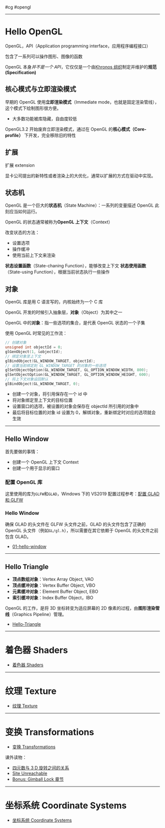 #cg #opengl

---
# Hello OpenGL

OpenGL，API（Application programming interface，应用程序编程接口）

包含了一系列可以操作图形、图像的函数

OpenGL 本身*并不是一个 API*，它仅仅是一个由[Khronos 组织](http://www.khronos.org/)制定并维护的**规范 (Specification)**

## 核心模式与立即渲染模式

早期的 OpenGL 使用**立即渲染模式**（Immediate mode，也就是固定渲染管线），这个模式下绘制图形很方便。
- 大多数功能被库隐藏，自由度较低

OpenGL3.2 开始废弃立即渲染模式，通过在 OpenGL 的**核心模式（Core-profile）** 下开发，完全移除旧的特性

## 扩展

扩展 extension

显卡公司提出的新特性或者渲染上的大优化，通常以扩展的方式在驱动中实现。


## 状态机

OpenGL 是一个巨大的**状态机**（State Machine）：一系列的变量描述 OpenGL 此刻应当如何运行。

OpenGL 的状态通常被称为**OpenGL 上下文**（Context）

改变状态的方法：
- 设置选项
- 操作缓冲
- 使用当前上下文来渲染

**状态设置函数**（State-chaning Function），能够改变上下文
**状态使用函数**（State-using Function），根据当前状态执行一些操作

## 对象

OpenGL 库是用 C 语言写的，内核始终为一个 C 库

OpenGL 开发的时候引入抽象层，**对象**（Object）为其中之一

OpenGL 中的**对象**：指一些选项的集合，是代表 OpenGL 状态的一个子集

使用 OpenGL 时常见的工作流：

```cpp
// 创建对象
unsigned int objectId = 0;
glGenObject(1, &objectId);
// 绑定对象至上下文
glBindObject(GL_WINDOW_TARGET, objectId);
// 设置当前绑定到 GL_WINDOW_TARGET 的对象的一些选项 
glSetObjectOption(GL_WINDOW_TARGET, GL_OPTION_WINDOW_WIDTH, 800); 
glSetObjectOption(GL_WINDOW_TARGET, GL_OPTION_WINDOW_HEIGHT, 600);
// 将上下文对象设回默认 
glBindObject(GL_WINDOW_TARGET, 0);
```

- 创建一个对象，将引用保存在一个 id 中
- 将对象绑定至上下文的目标位置
- 设置窗口的选项，被设置的对象会保存在 objectId 所引用的对象中
- 最后将目标位置的对象 id 设置为 0，解绑对象，重新绑定时对应的选项就会生效

---
## Hello Window

首先要做的事情：
- 创建一个 OpenGL 上下文 Context
- 创建一个用于显示的窗口

### 配置 OpenGL 库

这里使用的库为`GLFW`和`GLAD`，Windows 下的 VS2019 配置过程参考：[配置 GLAD 和 GLFW](VS2019配置GLAD和GLFW.md)

### Hello Window

确保 GLAD 的头文件在 GLFW 头文件之前，GLAD 的头文件包含了正确的 OpenGL 头文件（例如`GL/gl.h`），所以需要在其它依赖于 OpenGL 的头文件之前包含 GLAD。

- [01-hello-window](Graphics/LearnOpenGL/src/01-hello-window/main.cpp)

---

## Hello Triangle

- **顶点数组对象**：Vertex Array Object, VAO
- **顶点缓冲对象**：Vertex Buffer Object, VBO
- **元素缓冲对象**：Element Buffer Object, EBO
- **索引缓冲对象**：Index Buffer Object，IBO

OpenGL 的工作，是将 3D 坐标转变为适应屏幕的 2D 像素的过程，由**图形渲染管线**（Graphics Pipeline）管理。

- [Hello-Triangle](Hello-Triangle.md)

---
# 着色器 Shaders 

- [着色器 Shaders](着色器%20Shaders.md)

---
# 纹理 Texture

- [纹理 Texture](纹理%20Texture.md)

---
# 变换 Transformations

- [变换 Transformations](变换%20Transformations.md)

课外读物：
- [四元数与 3 D 旋转之间的关系](https://krasjet.github.io/quaternion/)
- [Site Unreachable](https://www.youtube.com/playlist?list=PLZHQObOWTQDPD3MizzM2xVFitgF8hE_ab)
- [Bonus: Gimball Lock 章节](https://krasjet.github.io/quaternion/bonus_gimbal_lock.pdf)

---
# 坐标系统 Coordinate Systems

- [坐标系统 Coordinate Systems](坐标系统%20Coordinate%20Systems.md)


